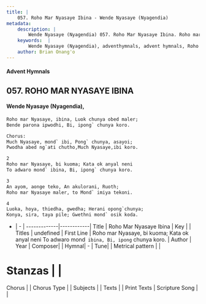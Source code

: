 ```yaml
---
title: |
    057. Roho Mar Nyasaye Ibina - Wende Nyasaye (Nyagendia)
metadata:
    description: |
        Wende Nyasaye (Nyagendia) 057. Roho Mar Nyasaye Ibina. Roho mar Nyasaye, bi kuoma; Kata ok anyal neni To adwaro mond` ibina, Bi, ipong` chunya koro.  
    keywords:  |
        Wende Nyasaye (Nyagendia), adventhymnals, advent hymnals, Roho Mar Nyasaye Ibina, Roho mar Nyasaye, bi kuoma; Kata ok anyal neni To adwaro mond` ibina, Bi, ipong` chunya koro.. 
    author: Brian Onang'o
---
```


#### Advent Hymnals
## 057. ROHO MAR NYASAYE IBINA
####  Wende Nyasaye (Nyagendia),

```txt
Roho mar Nyasaye, ibina, Luok chunya obed maler;
Bende parona ipwodhi, Bi, ipong` chunya koro.

Chorus:
Much Nyasaye, mond` ibi, Pong` chunya, asayoi;
Pwodha abed ng`ati chutho,Much Nyasaye,ibi koro.

2
Roho mar Nyasaye, bi kuoma; Kata ok anyal neni
To adwaro mond` ibina, Bi, ipong` chunya koro.

3
An ayom, aonge teko, An akulorani, Ruoth;
Roho mar Nyasaye maler, to Mond` imiya tekoni.

4
Luoka, hoya, thiedha, gwedha; Herani opong`chunya;
Konya, sira, taya pile; Gwethni mond` osik koda.


```

- |   -  |
-------------|------------|
Title | Roho Mar Nyasaye Ibina |
Key |  |
Titles | undefined |
First Line | Roho mar Nyasaye, bi kuoma; Kata ok anyal neni To adwaro mond` ibina, Bi, ipong` chunya koro. |
Author | 
Year | 
Composer| |
Hymnal|  - |
Tune|  |
Metrical pattern | |
# Stanzas |  |
Chorus |  |
Chorus Type |  |
Subjects | |
Texts |  |
Print Texts | 
Scripture Song |  |
    

